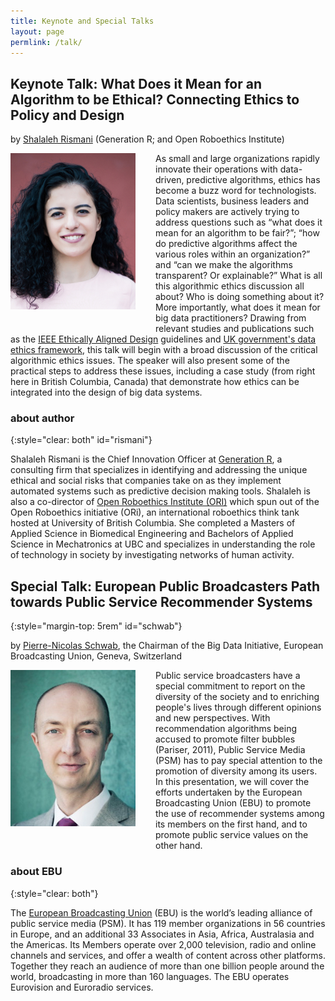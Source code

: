 ```yaml
---
title: Keynote and Special Talks
layout: page
permlink: /talk/
---
```


## Keynote Talk: What Does it Mean for an Algorithm to be Ethical? Connecting Ethics to Policy and Design

by [Shalaleh Rismani](http://www.shalalehrismani.com) (Generation R; and Open Roboethics Institute)

<img src="rismani.jpg" style="width:200px; margin-right: 2rem; margin-bottom: 2rem; float: left;" />

As small and large organizations rapidly innovate their operations with data-driven, predictive algorithms, ethics has become a buzz word for technologists. Data scientists, business leaders and policy makers are actively trying to address questions such as “what does it mean for an algorithm to be fair?”; “how do predictive algorithms affect the various roles within an organization?” and “can we make the algorithms transparent? Or explainable?” What is all this algorithmic ethics discussion all about? Who is doing something about it? More importantly, what does it mean for big data practitioners? Drawing from relevant studies and publications such as the [IEEE Ethically Aligned Design](https://ethicsinaction.ieee.org/) guidelines and [UK government's data ethics framework](https://www.gov.uk/government/publications/data-ethics-framework), this talk will begin with a broad discussion of the critical algorithmic ethics issues. The speaker will also present some of the practical steps to address these issues, including a case study (from right here in British Columbia, Canada) that demonstrate how ethics can be integrated into the design of big data systems.

### about author
{:style="clear: both" id="rismani"}

Shalaleh Rismani is the Chief Innovation Officer at [Generation R](http://www.genr.ca), a consulting firm that specializes in identifying and addressing the unique ethical and social risks that companies take on as they implement automated systems such as predictive decision making tools. Shalaleh is also a co-director of [Open Roboethics Institute (ORI)](https://www.openroboethics.org/) which spun out of the Open Roboethics initiative (ORi), an international roboethics think tank hosted at University of British Columbia. She completed a Masters of Applied Science in Biomedical Engineering and Bachelors of Applied Science in Mechatronics at UBC and specializes in understanding the role of technology in society by investigating networks of human activity.

## Special Talk: European Public Broadcasters Path towards Public Service Recommender Systems
{:style="margin-top: 5rem" id="schwab"}

by [Pierre-Nicolas Schwab](http://www.intotheminds.com/blog/en/), the Chairman of the Big Data Initiative, European Broadcasting Union, Geneva, Switzerland

<img src="schwab.jpg" style="width:200px; margin-right: 2rem; margin-bottom: 2rem; float: left;" />

Public service broadcasters have a special commitment to report on the diversity of the society and to enriching people's lives through different opinions and new perspectives. With recommendation algorithms being accused to promote filter bubbles (Pariser, 2011), Public Service Media (PSM) has to pay special attention to the promotion of diversity among its users.
In this presentation, we will cover the efforts undertaken by the European Broadcasting Union (EBU) to promote the use of recommender systems among its members on the first hand, and to promote public service values on the other hand. 

### about EBU
{:style="clear: both"}

The [European Broadcasting Union](https://www.ebu.ch) (EBU) is the world’s leading alliance of public service media (PSM). It has 119 member organizations in 56 countries in Europe, and an additional 33 Associates in Asia, Africa, Australasia and the Americas. Its Members operate over 2,000 television, radio and online channels and services, and offer a wealth of content across other platforms. Together they reach an audience of more than one billion people around the world, broadcasting in more than 160 languages. The EBU operates Eurovision and Euroradio services.